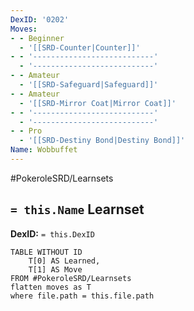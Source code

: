 ```yaml
---
DexID: '0202'
Moves:
- - Beginner
  - '[[SRD-Counter|Counter]]'
- - '---------------------------'
  - '---------------------------'
- - Amateur
  - '[[SRD-Safeguard|Safeguard]]'
- - Amateur
  - '[[SRD-Mirror Coat|Mirror Coat]]'
- - '---------------------------'
  - '---------------------------'
- - Pro
  - '[[SRD-Destiny Bond|Destiny Bond]]'
Name: Wobbuffet
---
```


#PokeroleSRD/Learnsets

## `= this.Name` Learnset

**DexID:** `= this.DexID`

```dataview
TABLE WITHOUT ID
    T[0] AS Learned,
    T[1] AS Move
FROM #PokeroleSRD/Learnsets
flatten moves as T
where file.path = this.file.path
```

